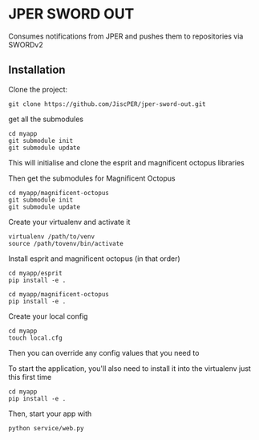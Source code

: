 # JPER SWORD OUT

Consumes notifications from JPER and pushes them to repositories via SWORDv2

## Installation

Clone the project:

    git clone https://github.com/JiscPER/jper-sword-out.git

get all the submodules

    cd myapp
    git submodule init
    git submodule update

This will initialise and clone the esprit and magnificent octopus libraries

Then get the submodules for Magnificent Octopus

    cd myapp/magnificent-octopus
    git submodule init
    git submodule update

Create your virtualenv and activate it

    virtualenv /path/to/venv
    source /path/tovenv/bin/activate

Install esprit and magnificent octopus (in that order)

    cd myapp/esprit
    pip install -e .
    
    cd myapp/magnificent-octopus
    pip install -e .
    
Create your local config

    cd myapp
    touch local.cfg

Then you can override any config values that you need to

To start the application, you'll also need to install it into the virtualenv just this first time

    cd myapp
    pip install -e .

Then, start your app with

    python service/web.py

